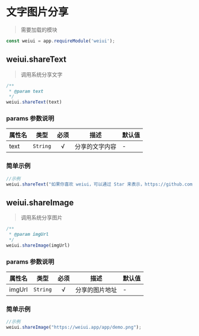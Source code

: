 # 文字图片分享

> 需要加载的模块

```js
const weiui = app.requireModule('weiui');
```

## weiui.shareText

> 调用系统分享文字

```js
/**
 * @param text
 */
weiui.shareText(text)
```

### params 参数说明

| 属性名 | 类型 | 必须 | 描述 | 默认值 |
| --- | --- | :-: | --- | --- |
| text | `String` | √ | 分享的文字内容 | - |


### 简单示例

```js
//示例
weiui.shareText("如果你喜欢 weiui，可以通过 Star 来表示，https://github.com/kuaifan/weiui");
```

## weiui.shareImage

> 调用系统分享图片

```js
/**
 * @param imgUrl
 */
weiui.shareImage(imgUrl)
```

### params 参数说明

| 属性名 | 类型 | 必须 | 描述 | 默认值 |
| --- | --- | :-: | --- | --- |
| imgUrl | `String` | √ | 分享的图片地址 | - |


### 简单示例

```js
//示例
weiui.shareImage("https://weiui.app/app/demo.png");
```

